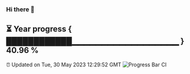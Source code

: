 ### Hi there 👋
⏳ Year progress { ████████████▁▁▁▁▁▁▁▁▁▁▁▁▁▁▁▁▁▁ } 40.96 %
---
⏰ Updated on Tue, 30 May 2023 12:29:52 GMT
![Progress Bar CI](https://github.com/liununu/liununu/workflows/Progress%20Bar%20CI/badge.svg)
